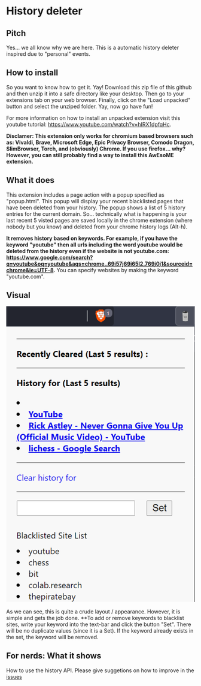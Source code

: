 # History deleter

## Pitch

Yes... we all know why we are here. This is a automatic history deleter inspired due to "personal" events. 

## How to install
So you want to know how to get it. Yay! Download this zip file of this github and then unzip it into a safe directory like your desktop. Then go to your extensions tab on your web browser. Finally, click on the "Load unpacked" button and select the unziped folder. Yay, now go have fun!

For more information on how to install an unpacked extension visit this youtube tutorial: https://www.youtube.com/watch?v=hIRX1dpfqHc.

**Disclamer: This extension only works for chromium based browsers such as: Vivaldi, Brave, Microsoft Edge, Epic Privacy Browser, Comodo Dragon, SlimBrowser, Torch, and (obviously) Chrome. If you use firefox... why? However, you can still probably find a way to install this AwEsoME extension.**

## What it does

This extension includes a page action with a popup specified as "popup.html". This popup will display your recent blacklisted pages that have been deleted from your history. The popup shows a list of 5 history entries for the current domain. So... technically what is happening is your last recent 5 visted pages are saved locally in the chrome extension (where nobody but you know) and deleted from your chrome history logs (Alt-h). 

**It removes history based on keywords. For example, if you have the keyword "youtube" then all urls including the word youtube would be deleted from the history even if the website is not youtube.com: https://www.google.com/search?q=youtube&oq=youtube&aqs=chrome..69i57j69i65l2.769j0j1&sourceid=chrome&ie=UTF-8.**
You can specify websites by making the keyword "youtube.com".

## Visual

![Fig1](figs/demo1.png)

As we can see, this is quite a crude layout / appearance. However, it is simple and gets the job done. **To add or remove keywords to blacklist sites, write your keyword into the text-bar and click the button "Set". There will be no duplicate values (since it is a Set). If the keyword already exists in the set, the keyword will be removed.

## For nerds: What it shows

How to use the history API.
Please give suggetions on how to improve in the [issues](https://github.com/collinli2022/history-deleter-chrome-extension/issues)
